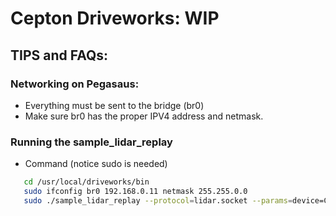 # Cepton Driveworks: WIP 

## TIPS and FAQs:
### Networking on Pegasaus: 
* Everything must be sent to the bridge (br0)
* Make sure br0 has the proper IPV4 address and netmask.

### Running the sample_lidar_replay
*  Command (notice sudo is needed)
```sh  
   cd /usr/local/driveworks/bin
   sudo ifconfig br0 192.168.0.11 netmask 255.255.0.0
   sudo ./sample_lidar_replay --protocol=lidar.socket --params=device=CUSTOM,ip=192.168.65.198,port=8808,decoder=/home/nvidia/tmp/libcepton_driveworks.so,scan-frequency=10,protocol=udp
```

